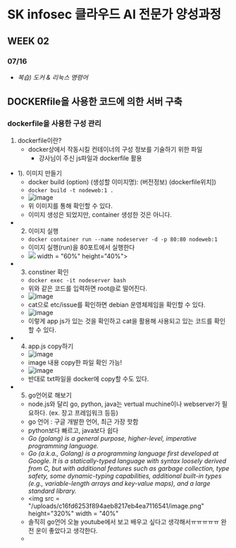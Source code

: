 # SK infosec 클라우드 AI 전문가 양성과정

## WEEK 02
### 07/16


* *복습) 도커 & 리눅스 명령어*

## DOCKERfile을 사용한 코드에 의한 서버 구축
### dockerfile을 사용한 구성 관리
1. dockerfile이란?
    *  docker상에서 작동시킬 컨테이너의 구성 정보를 기술하기 위한 파일
        - 강사님이 주신 js파일과 dockerfile 활용


* 1). 이미지 만들기
    - docker build (option) (생성할 이미지명): (버전정보) (dockerfile위치])
    - ```docker build -t nodeweb:1 .```
    - ![image](/uploads/bc76db34b236cdd3d04ee2aedb440ee2/image.png)
    - 위 이미지를 통해 확인할 수 있다.
    - 이미지 생성은 되었지만, container 생성한 것은 아니다.   
* 2) 이미지 실행
    - ```docker container run --name nodeserver -d -p 80:80 nodeweb:1```
    - 이미지 실행(run)을 80포트에서 실행한다
    - <img src = "/uploads/dbca509f10b21935b36930f3df0a9fa2/image.png"> width = "60%" height="40%"></img>   
* 3) constiner 확인
    - ```docker exec -it nodeserver bash ```
    - 위와 같은 코드를 입력하면 root@로 떨어진다.
    - ![image](/uploads/230861b5ce7e6d284f7af0ded0d45cd8/image.png)
    - cat으로 etc/issue를 확인하면 debian 운영체제임을 확인할 수 있다.
    - ![image](/uploads/9480c985143ba5fbe8e982cc498ec7db/image.png)
    - 이렇게 app js가 있는 것을 확인하고 cat을 활용해 사용되고 있는 코드를 확인 할 수 있다.   
* 4) app.js copy하기
    - ![image](/uploads/91000bd96424a1760239a4c86f5a542b/image.png)
    - image 내용 copy한 파일 확인 가능!
    - ![image](/uploads/3805bacabba10d08852d1618c471d5e3/image.png)
    - 반대로 txt파일을 docker에 copy할 수도 있다.   
* 5) go언어로 해보기
    - node.js와 달리 go, python, java는 vertual muchine이나 webserver가 필요하다. (ex. 장고 프레임워크 등등)
    - go 언어 : 구글 개발한 언어, 최근 가장 핫함
    - python보다 빠르고, java보다 쉽다
    - *Go (golang) is a general purpose, higher-level, imperative programming language.*
    - *Go (a.k.a., Golang) is a programming language first developed at Google. It is a statically-typed language with syntax loosely derived from C, but with additional features such as garbage collection, type safety, some dynamic-typing capabilities, additional built-in types (e.g., variable-length arrays and key-value maps), and a large standard library.*
    - <img src = "/uploads/c16fd6253f894aeb8217eb4ea7116541/image.png" height="320%" width = "40%"
    - 솔직히 go언어 오늘 youtube에서 보고 배우고 싶다고 생각해서ㅠㅠㅠㅠㅠ 완전 운이 좋았다고 생각한다.
    - 


